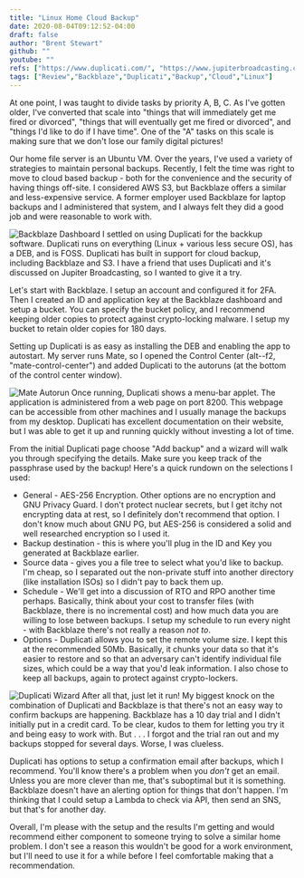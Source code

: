 ```yaml
---
title: "Linux Home Cloud Backup"
date: 2020-08-04T09:12:52-04:00
draft: false
author: "Brent Stewart"
github: ""
youtube: ""
refs: ["https://www.duplicati.com/", "https://www.jupiterbroadcasting.com/", "https://www.backblaze.com/"]
tags: ["Review","Backblaze","Duplicati","Backup","Cloud","Linux"]
---
```


At one point, I was taught to divide tasks by priority A, B, C.  As I've gotten older, I've converted that scale into "things that will immediately get me fired or divorced", "things that will eventually get me fired or divorced", and "things I'd like to do if I have time".  One of the "A" tasks on this scale is making sure that we don't lose our family digital pictures!

Our home file server is an Ubuntu VM.  Over the years, I've used a variety of strategies to maintain personal backups.  Recently, I felt the time was right to move to cloud based backup - both for the convenience and the security of having things off-site.  I considered AWS S3, but Backblaze offers a similar and less-expensive service.  A former employer used Backblaze for laptop backups and I administered that system, and I always felt they did a good job and were reasonable to work with.

![Backblaze Dashboard](/BB_bucket_setup.png#floatright)  I settled on using Duplicati for the backkup software.  Duplicati runs on everything (Linux + various less secure OS), has a DEB, and is FOSS.  Duplicati has built in support for cloud backup, including Backblaze and S3.  I have a friend that uses Duplicati and it's discussed on Jupiter Broadcasting, so I wanted to give it a try.

Let's start with Backblaze.  I setup an account and configured it for 2FA.  Then I created an ID and application key at the Backblaze dashboard and setup a bucket.  You can specify the bucket policy, and I recommend keeping older copies to protect against crypto-locking malware.  I setup my bucket to retain older copies for 180 days.

Setting up Duplicati is as easy as installing the DEB and enabling the app to autostart.  My server runs Mate, so I opened the Control Center (alt--f2, "mate-control-center") and added Duplicati to the autoruns (at the bottom of the control center window).

![Mate Autorun](/Mate-autorun-Duplicati.png#floatleft) Once running, Duplicati shows a menu-bar applet. The application is administered from a web page on port 8200.  This webpage can be accessible from other machines and I usually manage the backups from my desktop.  Duplicati has excellent documentation on their website, but I was able to get it up and running quickly without investing a lot of time.

From the initial Duplicati page choose "Add backup" and a wizard will walk you through specifying the details.  Make sure you keep track of the passphrase used by the backup!  Here's a quick rundown on the selections I used:
* General - AES-256 Encryption.  Other options are no encryption and GNU Privacy Guard.  I don't protect nuclear secrets, but I get itchy not encrypting data at rest, so I definitely don't recommend that option.  I don't know much about GNU PG, but AES-256 is considered a solid and well researched encryption so I used it.
* Backup destination - this is where you'll plug in the ID and Key you generated at Backblaze earlier.
* Source data - gives you a file tree to select what you'd like to backup.  I'm cheap, so I separated out the non-private stuff into another directory (like installation ISOs) so I didn't pay to back them up.
* Schedule - We'll get into a discussion of RTO and RPO another time perhaps.  Basically, think about your cost to transfer files (with Backblaze, there is no incremental cost) and how much data you are willing to lose between backups.  I setup my schedule to run every night - with Backblaze there's not really a reason _not to_.
* Options - Duplicati allows you to set the remote volume size.  I kept this at the recommended 50Mb.  Basically, it chunks your data so that it's easier to restore and so that an adversary can't identify individual file sizes, which could be a way that you'd leak information.  I also chose to keep all backups, again to protect against crypto-lockers.

![Duplicati Wizard](/Duplicati_Wiz.png#floatright) After all that, just let it run!  My biggest knock on the combination of Duplicati and Backblaze is that there's not an easy way to confirm backups are happening.  Backblaze has a 10 day trial and I didn't initially put in a credit card.  To be clear, kudos to them for letting you try it and being easy to work with.  But . . . I forgot and the trial ran out and my backups stopped for several days.  Worse, I was clueless.

Duplicati has options to setup a confirmation email after backups, which I recommend.  You'll know there's a problem when you _don't_ get an email.  Unless you are more clever than me, that's suboptimal but it is something.  Backblaze doesn't have an alerting option for things that don't happen.  I'm thinking that I could setup a Lambda to check via API, then send an SNS, but that's for another day.

Overall, I'm please with the setup and the results I'm getting and would recommend either component to someone trying to solve a similar home problem.  I don't see a reason this wouldn't be good for a work environment, but I'll need to use it for a while before I feel comfortable making that a recommendation. 